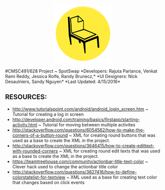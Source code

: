<p align="center">
  <img src="https://github.com/rkBrunecz/CMSC491-To_Be_Determined/blob/master/app/src/main/res/mipmap-xxxhdpi/spot_swap_launcher.png" alt="SpotSwap Logo" height=192 width=192/>
</p>
#CMSC491/628 Project ~ SpotSwap                                                                                        
*Developers:   Rajuta Parlance, Venkat Rami Reddy, Jessica Rolfe, Randy Brunecz,*           
*UI Designers: Nick Desaulniers, Sandy Nguyen*             
*Last Updated: 4/15/2016*
                            
RESOURCES:
--------------
- http://www.tutorialspoint.com/android/android_login_screen.htm ~ Tutorial for creating a log in screen
- http://developer.android.com/training/basics/firstapp/starting-activity.html ~ Tutorial for moving between multiple activites
- http://stackoverflow.com/questions/6054562/how-to-make-the-corners-of-a-button-round ~ XML for creating round buttons that was used as a base to create the XML in the project.
- http://stackoverflow.com/questions/3646415/how-to-create-edittext-with-rounded-corners ~ XML for creating round edit texts that was used as a base to create the XML in the project.
- https://teamtreehouse.com/community/actionbar-title-text-color ~ Clever hack used to change the actionbar title color
- http://stackoverflow.com/questions/3827416/how-to-define-colorstatelist-for-textview ~ XML used as a base for creating text color that changes based on click events